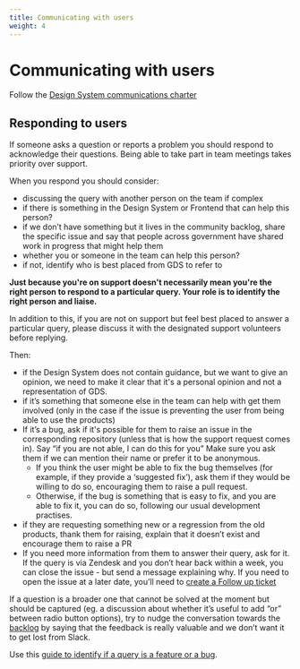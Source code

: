 ```yaml
---
title: Communicating with users
weight: 4
---
```


# Communicating with users

Follow the [Design System communications charter]

## Responding to users

If someone asks a question or reports a problem you should respond to acknowledge their questions. Being able to take part in team meetings takes priority over support.

When you respond you should consider:

- discussing the query with another person on the team if complex
- if there is something in the Design System or Frontend that can help this person?
- if we don’t have something but it lives in the community backlog, share the specific issue and say that people across government have shared work in progress that might help them
- whether you or someone in the team can help this person?
- if not, identify who is best placed from GDS to refer to

**Just because you're on support doesn't necessarily mean you're the right person to respond to a particular query. Your role is to identify the right person and liaise.**

In addition to this, if you are not on support but feel best placed to answer a particular query, please discuss it with the designated support volunteers before replying.

Then:

* if the Design System does not contain guidance, but we want to give an opinion, we need to make it clear that it's a personal opinion and not a representation of GDS.
* if it’s something that someone else in the team can help with get them involved (only in the case if the issue is preventing the user from being able to use the products)
* If it’s a bug, ask if it's possible for them to raise an issue in the corresponding repository (unless that is how the support request comes in). Say “if you are not able, I can do this for you” Make sure you ask them if we can mention their name or prefer it to be anonymous. 
  * If you think the user might be able to fix the bug themselves (for example, if they provide a ‘suggested fix’), ask them if they would be willing to do so, encouraging them to raise a pull request.
  * Otherwise, if the bug is something that is easy to fix, and you are able to fix it, you can do so, following our usual development practises.
* if they are requesting something new or a regression from the old products, thank them for raising, explain that it doesn’t exist and encourage them to raise a PR 
* If you need more information from them to answer their query, ask for it. If the query is via Zendesk and you don’t hear back within a week, you can close the issue - but send a message explaining why. If you need to open the issue at a later date, you’ll need to [create a Follow up ticket]

If a question is a broader one that cannot be solved at the moment but should be captured (eg. a discussion about whether it’s useful to add “or” between radio button options), try to nudge the conversation towards the [backlog] by saying that the feedback is really valuable and we don’t want it to get lost from Slack.

Use this [guide to identify if a query is a feature or a bug].

[backlog]: https://github.com/alphagov/govuk-design-system-backlog
[create a Follow up ticket]: https://support.zendesk.com/hc/en-us/articles/203690986-Creating-a-follow-up-for-a-closed-ticket 
[Design System communications charter]: https://docs.google.com/document/d/119d3menyPzJ4R4GJEsgAWRaair9ueuamCqxUKDLkuNI/edit
[guide to identify if a query is a feature or a bug]: https://docs.google.com/document/d/1DthS8EVbUiGJvss4mw-irEjvkkX7mqT9n4fBbRHjFz8/edit
